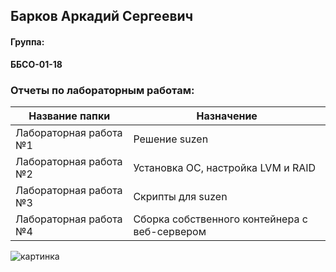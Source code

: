 ## Барков Аркадий Сергеевич  
#### Группа:   
**ББСО-01-18**
### Отчеты по лабораторным работам:  
| Название папки | Назначение |
|-------|-------|
|Лабораторная работа №1 | Решение suzen |
|Лабораторная работа №2 |Установка OC, настройка LVM и RAID|
|Лабораторная работа №3 | Скрипты для suzen |
|Лабораторная работа №4 |Сборка собственного контейнера с веб-сервером|  

![картинка](https://lh3.googleusercontent.com/proxy/hkf9V4TbDAHlAb2gP-4Ier0-KTe0pZYP41xvmFxp1gEKhmpikAzpadr_wsbNvxf063LPFxvuFf3oVaOu7Uz_U9wv8L9pONZktaktjmWzDjnEjSjY4jT7mteeCkcanw)
